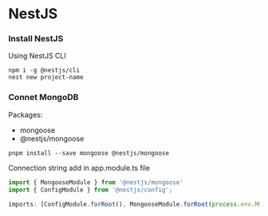 # NestJS
### Install NestJS

Using NestJS CLI

```
npm i -g @nestjs/cli
nest new project-name
```

### Connet MongoDB
Packages:
* mongoose
* @nestjs/mongoose

```
pnpm install --save mongoose @nestjs/mongoose
```

Connection string add in app.module.ts file
```js
import { MongooseModule } from '@nestjs/mongoose'
import { ConfigModule } from '@nestjs/config';

imports: [ConfigModule.forRoot(), MongooseModule.forRoot(process.env.MONGODB_URI)]
```

